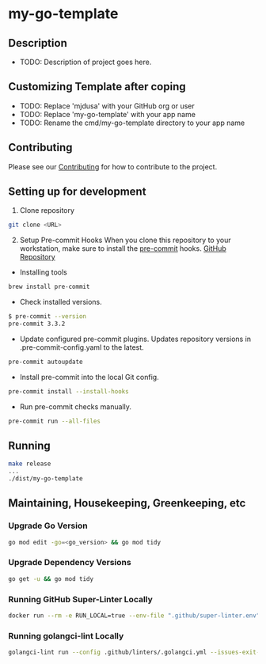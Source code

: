 # my-go-template

## Description

* TODO: Description of project goes here.


## Customizing Template after coping

* TODO: Replace 'mjdusa' with your GitHub org or user
* TODO: Replace 'my-go-template' with your app name
* TODO: Rename the cmd/my-go-template directory to your app name


## Contributing

Please see our [Contributing](./CONTRIBUTING.md) for how to contribute to the project.


## Setting up for development

1. Clone repository
```bash
git clone <URL>
```

2. Setup Pre-commit Hooks
When you clone this repository to your workstation, make sure to install the [pre-commit](https://pre-commit.com/) hooks. [GitHub Repository](https://github.com/pre-commit/pre-commit)

* Installing tools
```bash
brew install pre-commit
```

* Check installed versions.
```bash
$ pre-commit --version
pre-commit 3.3.2
```

* Update configured pre-commit plugins.  Updates repository versions in .pre-commit-config.yaml to the latest.
```bash
pre-commit autoupdate
```

* Install pre-commit into the local Git config.
```bash
pre-commit install --install-hooks
```

* Run pre-commit checks manually.
```bash
pre-commit run --all-files
```

## Running
```bash
make release
...
./dist/my-go-template
```

## Maintaining, Housekeeping, Greenkeeping, etc

### Upgrade Go Version
```bash
go mod edit -go=<go_version> && go mod tidy
```

### Upgrade Dependency Versions
```bash
go get -u && go mod tidy
```

### Running GitHub Super-Linter Locally
```bash
docker run --rm -e RUN_LOCAL=true --env-file ".github/super-linter.env" -v $PWD:/tmp/lint github/super-linter:latest
```

### Running golangci-lint Locally
```bash
golangci-lint run --config .github/linters/.golangci.yml --issues-exit-code 0 --out-format=checkstyle
```
